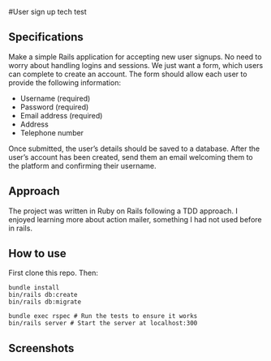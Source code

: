 #User sign up tech test

## Specifications

Make a simple Rails application for accepting new user signups. No need to worry about
handling logins and sessions. We just want a form, which users can complete to create an
account.
The form should allow each user to provide the following information:
* Username (required)
* Password (required)
* Email address (required)
* Address
* Telephone number

Once submitted, the user’s details should be saved to a database.
After the user’s account has been created, send them an email welcoming them to the platform
and confirming their username.

## Approach

The project was written in Ruby on Rails following a TDD approach. I enjoyed learning more about action mailer, something I had not used before in rails.

## How to use
First clone this repo. Then:
```
bundle install
bin/rails db:create
bin/rails db:migrate

bundle exec rspec # Run the tests to ensure it works
bin/rails server # Start the server at localhost:300
```
## Screenshots
